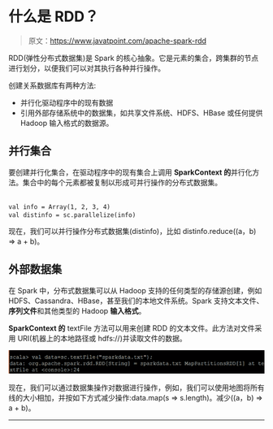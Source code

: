 # 什么是 RDD？

> 原文：<https://www.javatpoint.com/apache-spark-rdd>

RDD(弹性分布式数据集)是 Spark 的核心抽象。它是元素的集合，跨集群的节点进行划分，以便我们可以对其执行各种并行操作。

创建关系数据库有两种方法:

*   并行化驱动程序中的现有数据
*   引用外部存储系统中的数据集，如共享文件系统、HDFS、HBase 或任何提供 Hadoop 输入格式的数据源。

## 并行集合

要创建并行化集合，在驱动程序中的现有集合上调用 **SparkContext 的**并行化方法。集合中的每个元素都被复制以形成可并行操作的分布式数据集。

```

val info = Array(1, 2, 3, 4)
val distinfo = sc.parallelize(info)

```

现在，我们可以并行操作分布式数据集(distinfo)，比如 distinfo.reduce((a，b) => a + b)。

## 外部数据集

在 Spark 中，分布式数据集可以从 Hadoop 支持的任何类型的存储源创建，例如 HDFS、Cassandra、HBase，甚至我们的本地文件系统。Spark 支持文本文件、**序列文件**和其他类型的 Hadoop **输入格式**。

**SparkContext 的** textFile 方法可以用来创建 RDD 的文本文件。此方法对文件采用 URI(机器上的本地路径或 hdfs://)并读取文件的数据。

![RDD](img/9c2dd1e53bf9b1de8cae5c3549118377.png)

现在，我们可以通过数据集操作对数据进行操作，例如，我们可以使用地图将所有线的大小相加，并按如下方式减少操作:data.map(s => s.length)。减少((a，b) => a + b)。

* * *
